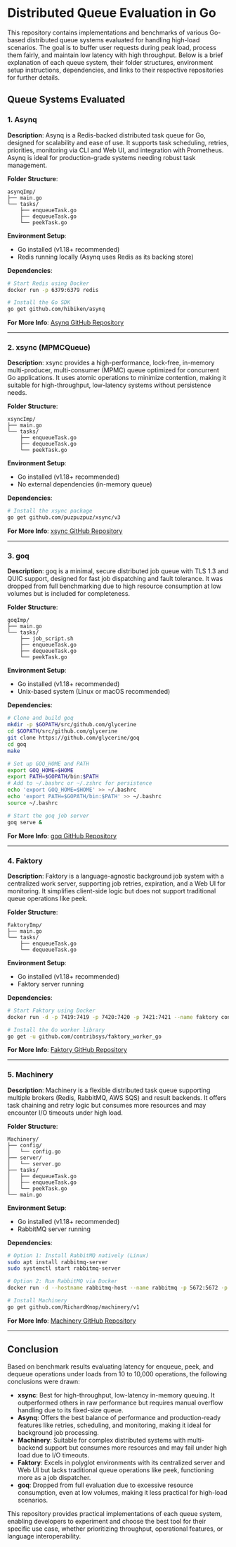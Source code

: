 # Distributed Queue Evaluation in Go

This repository contains implementations and benchmarks of various Go-based distributed queue systems evaluated for handling high-load scenarios. The goal is to buffer user requests during peak load, process them fairly, and maintain low latency with high throughput. Below is a brief explanation of each queue system, their folder structures, environment setup instructions, dependencies, and links to their respective repositories for further details.

## Queue Systems Evaluated

### 1. Asynq
**Description**: Asynq is a Redis-backed distributed task queue for Go, designed for scalability and ease of use. It supports task scheduling, retries, priorities, monitoring via CLI and Web UI, and integration with Prometheus. Asynq is ideal for production-grade systems needing robust task management.

**Folder Structure**:
```
asynqImp/
├── main.go
└── tasks/
    ├── enqueueTask.go
    ├── dequeueTask.go
    └── peekTask.go
```

**Environment Setup**:
- Go installed (v1.18+ recommended)
- Redis running locally (Asynq uses Redis as its backing store)

**Dependencies**:
```bash
# Start Redis using Docker
docker run -p 6379:6379 redis

# Install the Go SDK
go get github.com/hibiken/asynq
```

**For More Info**: [Asynq GitHub Repository](https://github.com/hibiken/asynq)

---

### 2. xsync (MPMCQueue)
**Description**: xsync provides a high-performance, lock-free, in-memory multi-producer, multi-consumer (MPMC) queue optimized for concurrent Go applications. It uses atomic operations to minimize contention, making it suitable for high-throughput, low-latency systems without persistence needs.

**Folder Structure**:
```
xsyncImp/
├── main.go
└── tasks/
    ├── enqueueTask.go
    ├── dequeueTask.go
    └── peekTask.go
```

**Environment Setup**:
- Go installed (v1.18+ recommended)
- No external dependencies (in-memory queue)

**Dependencies**:
```bash
# Install the xsync package
go get github.com/puzpuzpuz/xsync/v3
```

**For More Info**: [xsync GitHub Repository](https://github.com/puzpuzpuz/xsync)

---

### 3. goq
**Description**: goq is a minimal, secure distributed job queue with TLS 1.3 and QUIC support, designed for fast job dispatching and fault tolerance. It was dropped from full benchmarking due to high resource consumption at low volumes but is included for completeness.

**Folder Structure**:
```
goqImp/
├── main.go
└── tasks/
    ├── job_script.sh
    ├── enqueueTask.go
    ├── dequeueTask.go
    └── peekTask.go
```

**Environment Setup**:
- Go installed (v1.18+ recommended)
- Unix-based system (Linux or macOS recommended)

**Dependencies**:
```bash
# Clone and build goq
mkdir -p $GOPATH/src/github.com/glycerine
cd $GOPATH/src/github.com/glycerine
git clone https://github.com/glycerine/goq
cd goq
make

# Set up GOQ_HOME and PATH
export GOQ_HOME=$HOME
export PATH=$GOPATH/bin:$PATH
# Add to ~/.bashrc or ~/.zshrc for persistence
echo 'export GOQ_HOME=$HOME' >> ~/.bashrc
echo 'export PATH=$GOPATH/bin:$PATH' >> ~/.bashrc
source ~/.bashrc

# Start the goq job server
goq serve &
```

**For More Info**: [goq GitHub Repository](https://github.com/glycerine/goq)

---

### 4. Faktory
**Description**: Faktory is a language-agnostic background job system with a centralized work server, supporting job retries, expiration, and a Web UI for monitoring. It simplifies client-side logic but does not support traditional queue operations like peek.

**Folder Structure**:
```
FaktoryImp/
├── main.go
└── tasks/
    ├── enqueueTask.go
    └── dequeueTask.go
```

**Environment Setup**:
- Go installed (v1.18+ recommended)
- Faktory server running

**Dependencies**:
```bash
# Start Faktory using Docker
docker run -d -p 7419:7419 -p 7420:7420 -p 7421:7421 --name faktory contribsys/faktory

# Install the Go worker library
go get -u github.com/contribsys/faktory_worker_go
```

**For More Info**: [Faktory GitHub Repository](https://github.com/contribsys/faktory)

---

### 5. Machinery
**Description**: Machinery is a flexible distributed task queue supporting multiple brokers (Redis, RabbitMQ, AWS SQS) and result backends. It offers task chaining and retry logic but consumes more resources and may encounter I/O timeouts under high load.

**Folder Structure**:
```
Machinery/
├── config/
│   └── config.go
├── server/
│   └── server.go
├── tasks/
│   ├── dequeueTask.go
│   ├── enqueueTask.go
│   └── peekTask.go
└── main.go
```

**Environment Setup**:
- Go installed (v1.18+ recommended)
- RabbitMQ server running

**Dependencies**:
```bash
# Option 1: Install RabbitMQ natively (Linux)
sudo apt install rabbitmq-server
sudo systemctl start rabbitmq-server

# Option 2: Run RabbitMQ via Docker
docker run -d --hostname rabbitmq-host --name rabbitmq -p 5672:5672 -p 15672:15672 rabbitmq:3-management

# Install Machinery
go get github.com/RichardKnop/machinery/v1
```

**For More Info**: [Machinery GitHub Repository](https://github.com/RichardKnop/machinery)

---

## Conclusion
Based on benchmark results evaluating latency for enqueue, peek, and dequeue operations under loads from 10 to 10,000 operations, the following conclusions were drawn:

- **xsync**: Best for high-throughput, low-latency in-memory queuing. It outperformed others in raw performance but requires manual overflow handling due to its fixed-size queue.
- **Asynq**: Offers the best balance of performance and production-ready features like retries, scheduling, and monitoring, making it ideal for background job processing.
- **Machinery**: Suitable for complex distributed systems with multi-backend support but consumes more resources and may fail under high load due to I/O timeouts.
- **Faktory**: Excels in polyglot environments with its centralized server and Web UI but lacks traditional queue operations like peek, functioning more as a job dispatcher.
- **goq**: Dropped from full evaluation due to excessive resource consumption, even at low volumes, making it less practical for high-load scenarios.

This repository provides practical implementations of each queue system, enabling developers to experiment and choose the best tool for their specific use case, whether prioritizing throughput, operational features, or language interoperability.